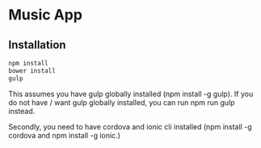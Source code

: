 # Music App

## Installation

```bash
npm install
bower install
gulp
```
This assumes you have gulp globally installed (npm install -g gulp). If you do not have / want gulp globally installed, you can run npm run gulp instead.

Secondly, you need to have cordova and ionic cli installed (npm install -g cordova and npm install -g ionic.)


